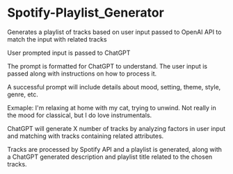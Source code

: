 # Spotify-Playlist_Generator
Generates a playlist of tracks based on user input passed to OpenAI API to match the input with related tracks

User prompted input is passed to ChatGPT

The prompt is formatted for ChatGPT to understand. The user input is passed along with instructions on how to process it.

A successful prompt will include details about mood, setting, theme, style, genre, etc.

  Exmaple: I'm relaxing at home with my cat, trying to unwind. Not really in the mood for classical, but I do love instrumentals.

ChatGPT will generate X number of tracks by analyzing factors in user input and matching with tracks containing related attributes.

Tracks are processed by Spotify API and a playlist is generated, along with a ChatGPT generated description and playlist title related to the chosen tracks.
